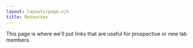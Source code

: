 ```yaml
---
layout: layouts/page.njk
title: Resources
---
```


This page is where we'll put links that are useful for prospective or new lab members.